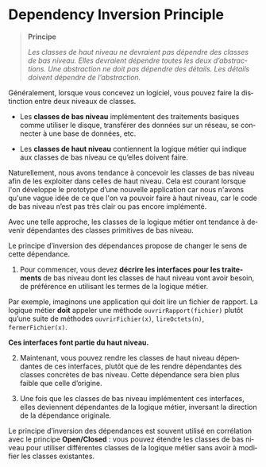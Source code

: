 # Depen­dency In­ver­sion Prin­ciple

> **Principe**
>
>*Les classes de haut ni­veau ne de­vraient pas dé­pendre des classes de bas ni­veau. Elles de­vraient dé­pendre toutes les deux d’abs­trac­tions. Une abs­trac­tion ne doit pas dé­pendre des dé­tails. Les dé­tails doi­vent dé­pendre de l’abs­trac­tion.*

Gé­né­ra­le­ment, lorsque vous con­ce­vez un lo­gi­ciel, vous pou­vez faire la dis­tinc­tion entre deux ni­veaux de classes.

* Les **classes de bas ni­veau** im­plé­men­tent des trai­te­ments ba­siques comme uti­li­ser le disque, trans­fé­rer des don­nées sur un ré­seau, se con­nec­ter à une base de don­nées, etc.

* Les **classes de haut ni­veau** con­tien­nent la lo­gique mé­tier qui in­dique aux classes de bas ni­veau ce qu’elles doi­vent faire.

Naturellement, nous avons tendance à concevoir les classes de bas niveau afin de les exploiter dans celles de haut niveau. 
Cela est courant lorsque l'on dé­ve­lop­pe le pro­to­type d’une nouvelle application car nous n'avons qu'une vague idée de ce que l'on va pou­voir faire à haut ni­veau, car le code de bas ni­veau n’est pas très clair ou pas en­core im­plé­menté.

Avec une telle ap­proche, les classes de la lo­gique mé­tier ont ten­dance à de­ve­nir dé­pen­dantes des classes pri­mi­tives de bas niveau.

Le prin­cipe d’in­ver­sion des dé­pen­dances pro­pose de chan­ger le sens de cette dépendance.

1. Pour com­men­cer, vous devez **dé­crire les in­ter­faces pour les trai­te­ments** de bas ni­veau dont les classes de haut ni­veau vont avoir be­soin, de pré­fé­rence en uti­li­sant les termes de la lo­gique mé­tier. 

Par exemple, imaginons une application qui doit lire un fichier de rapport. 
La lo­gique mé­tier **doit** ap­pe­ler une mé­thode `ouvrirRapport(fichier)` plu­tôt qu’une suite de mé­thodes `ouvrirFichier(x)`, `lireOctets(n)`, `fermerFichier(x)`. 

**Ces in­ter­faces font par­tie du haut niveau.**

2. Main­te­nant, vous pou­vez rendre les classes de haut ni­veau dé­pen­dantes de ces in­ter­faces, plu­tôt que de les rendre dé­pen­dantes des classes con­crètes de bas ni­veau. Cette dé­pen­dance sera bien plus faible que celle d’ori­gine.

3. Une fois que les classes de bas ni­veau im­plé­men­tent ces in­ter­faces, elles de­vien­nent dé­pen­dantes de la lo­gique mé­tier, in­ver­sant la di­rec­tion de la dé­pen­dance originale.

Le prin­cipe d’in­ver­sion des dé­pen­dances est sou­vent uti­lisé en cor­ré­la­tion avec le prin­cipe **Open/Closed** : vous pou­vez étendre les classes de bas ni­veau pour uti­li­ser dif­fé­rentes classes de la lo­gique mé­tier sans avoir à mo­di­fier les classes existantes.